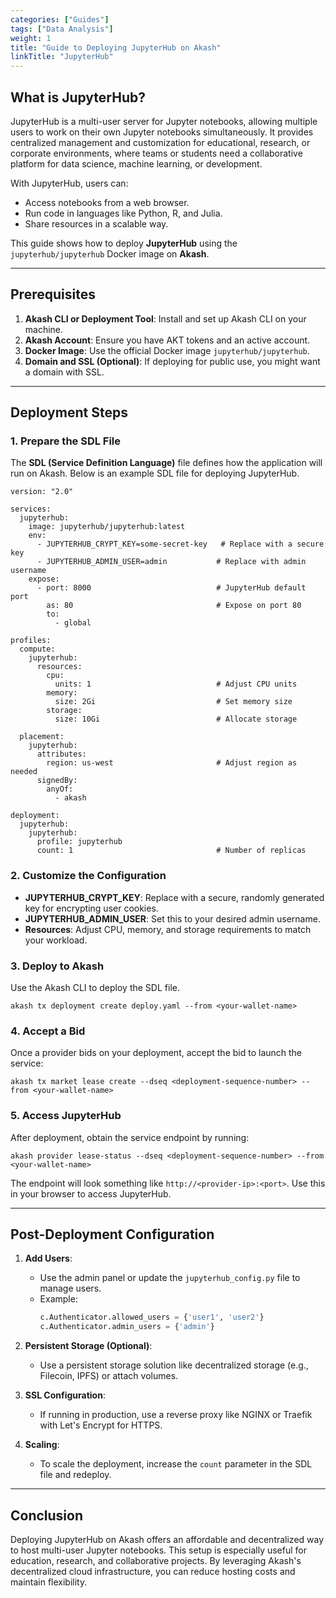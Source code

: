```yaml
---
categories: ["Guides"]
tags: ["Data Analysis"]
weight: 1
title: "Guide to Deploying JupyterHub on Akash"
linkTitle: "JupyterHub"
---
```




## **What is JupyterHub?**

JupyterHub is a multi-user server for Jupyter notebooks, allowing multiple users to work on their own Jupyter notebooks simultaneously. It provides centralized management and customization for educational, research, or corporate environments, where teams or students need a collaborative platform for data science, machine learning, or development.

With JupyterHub, users can:
- Access notebooks from a web browser.
- Run code in languages like Python, R, and Julia.
- Share resources in a scalable way.

This guide shows how to deploy **JupyterHub** using the `jupyterhub/jupyterhub` Docker image on **Akash**.

---

## **Prerequisites**

1. **Akash CLI or Deployment Tool**: Install and set up Akash CLI on your machine.
2. **Akash Account**: Ensure you have AKT tokens and an active account.
3. **Docker Image**: Use the official Docker image `jupyterhub/jupyterhub`.
4. **Domain and SSL (Optional)**: If deploying for public use, you might want a domain with SSL.

---

## **Deployment Steps**

### 1. **Prepare the SDL File**
The **SDL (Service Definition Language)** file defines how the application will run on Akash. Below is an example SDL file for deploying JupyterHub.

```
version: "2.0"

services:
  jupyterhub:
    image: jupyterhub/jupyterhub:latest
    env:
      - JUPYTERHUB_CRYPT_KEY=some-secret-key   # Replace with a secure key
      - JUPYTERHUB_ADMIN_USER=admin           # Replace with admin username
    expose:
      - port: 8000                            # JupyterHub default port
        as: 80                                # Expose on port 80
        to:
          - global

profiles:
  compute:
    jupyterhub:
      resources:
        cpu:
          units: 1                            # Adjust CPU units
        memory:
          size: 2Gi                           # Set memory size
        storage:
          size: 10Gi                          # Allocate storage

  placement:
    jupyterhub:
      attributes:
        region: us-west                       # Adjust region as needed
      signedBy:
        anyOf:
          - akash

deployment:
  jupyterhub:
    jupyterhub:
      profile: jupyterhub
      count: 1                                # Number of replicas
```

### 2. **Customize the Configuration**
- **JUPYTERHUB_CRYPT_KEY**: Replace with a secure, randomly generated key for encrypting user cookies.
- **JUPYTERHUB_ADMIN_USER**: Set this to your desired admin username.
- **Resources**: Adjust CPU, memory, and storage requirements to match your workload.

### 3. **Deploy to Akash**
Use the Akash CLI to deploy the SDL file.

```
akash tx deployment create deploy.yaml --from <your-wallet-name>
```

### 4. **Accept a Bid**
Once a provider bids on your deployment, accept the bid to launch the service:

```
akash tx market lease create --dseq <deployment-sequence-number> --from <your-wallet-name>
```

### 5. **Access JupyterHub**
After deployment, obtain the service endpoint by running:

```
akash provider lease-status --dseq <deployment-sequence-number> --from <your-wallet-name>
```

The endpoint will look something like `http://<provider-ip>:<port>`. Use this in your browser to access JupyterHub.

---

## **Post-Deployment Configuration**

1. **Add Users**:
   - Use the admin panel or update the `jupyterhub_config.py` file to manage users.
   - Example:
     ```python
     c.Authenticator.allowed_users = {'user1', 'user2'}
     c.Authenticator.admin_users = {'admin'}
     ```

2. **Persistent Storage (Optional)**:
   - Use a persistent storage solution like decentralized storage (e.g., Filecoin, IPFS) or attach volumes.

3. **SSL Configuration**:
   - If running in production, use a reverse proxy like NGINX or Traefik with Let's Encrypt for HTTPS.

4. **Scaling**:
   - To scale the deployment, increase the `count` parameter in the SDL file and redeploy.

---

## **Conclusion**

Deploying JupyterHub on Akash offers an affordable and decentralized way to host multi-user Jupyter notebooks. This setup is especially useful for education, research, and collaborative projects. By leveraging Akash's decentralized cloud infrastructure, you can reduce hosting costs and maintain flexibility.